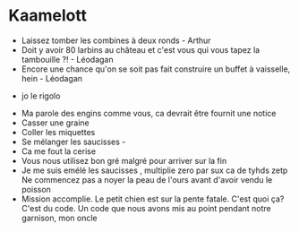 # Kaamelott

* Laissez tomber les combines à deux ronds - Arthur
* Doit y avoir 80 larbins au château et c'est vous qui vous tapez la tambouille ?! - Léodagan
* Encore une chance qu'on se soit pas fait construire un buffet à vaisselle, hein - Léodagan
- jo le rigolo
* Ma parole des engins comme vous, ca devrait être fournit une notice
* Casser une graine
* Coller les miquettes
* Se mélanger les saucisses -
* Ca me fout la cerise
* Vous nous utilisez bon gré malgré pour arriver sur la fin
* Je me suis emélé les saucisses
, multiplie zero par sux ca de tyhds zetp
Ne commencez pas a noyer la peau de l'ours avant d'avoir vendu le poisson
* Mission accomplie. Le petit chien est sur la pente fatale.
  C'est quoi ça?
  C'est du code. Un code que nous avons mis au point pendant notre garnison, mon oncle